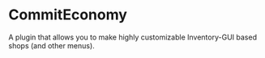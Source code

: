 # CommitEconomy
A plugin that allows you to make highly customizable Inventory-GUI based shops (and other menus).
